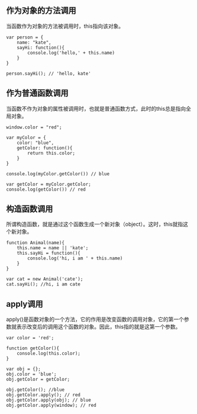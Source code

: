 ## 作为对象的方法调用

当函数作为对象的方法被调用时，this指向该对象。

~~~
var person = {
	name: "kate",
	sayHi: function(){
		console.log('hello,' + this.name)
	}
}

person.sayHi(); // 'hello, kate'
~~~

## 作为普通函数调用

当函数不作为对象的属性被调用时，也就是普通函数方式，此时的this总是指向全局对象。

~~~
window.color = "red";

var myColor = {
	color: "blue",
	getColor: function(){
		return this.color;
	}
}

console.log(myColor.getColor()) // blue

var getColor = myColor.getColor;
console.log(getColor()) // red
~~~

## 构造函数调用

所谓构造函数，就是通过这个函数生成一个新对象（object）。这时，this就指这个新对象。

~~~
function Animal(name){
	this.name = name || 'kate';
	this.sayHi = function(){
		console.log('hi, i am ' + this.name)
	}
}

var cat = new Animal('cate');
cat.sayHi(); //hi, i am cate
~~~

## apply调用

apply()是函数对象的一个方法，它的作用是改变函数的调用对象，它的第一个参数就表示改变后的调用这个函数的对象。因此，this指的就是这第一个参数。

~~~
var color = 'red';

function getColor(){
	console.log(this.color);
}

var obj = {};
obj.color = 'blue';
obj.getColor = getColor;

obj.getColor(); //blue
obj.getColor.apply(); // red
obj.getColor.apply(obj); // blue
obj.getColor.apply(window); // red
~~~